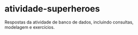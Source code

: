 # atividade-superheroes
 Respostas da atividade de banco de dados, incluindo consultas, modelagem e exercícios.
